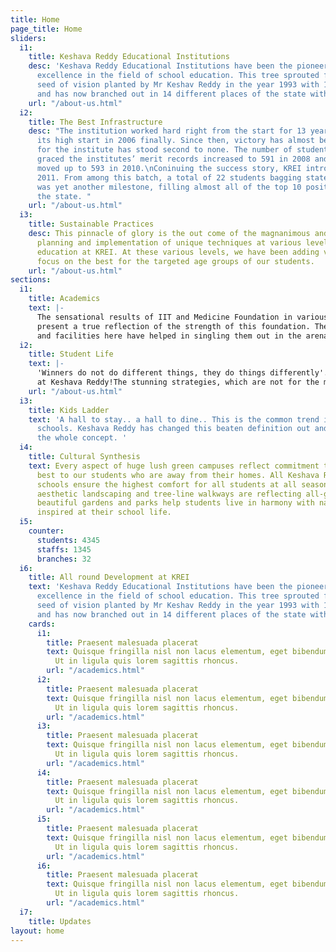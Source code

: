 ```yaml
---
title: Home
page_title: Home
sliders:
  i1:
    title: Keshava Reddy Educational Institutions
    desc: 'Keshava Reddy Educational Institutions have been the pioneer of academic
      excellence in the field of school education. This tree sprouted from a little
      seed of vision planted by Mr Keshav Reddy in the year 1993 with 196 students;
      and has now branched out in 14 different places of the state with 40 branches. '
    url: "/about-us.html"
  i2:
    title: The Best Infrastructure
    desc: "The institution worked hard right from the start for 13 years when it got
      its high start in 2006 finally. Since then, victory has almost become a trend
      for the institute has stood second to none. The number of students who have
      graced the institutes’ merit records increased to 591 in 2008 and 2009, and
      moved up to 593 in 2010.\nConinuing the success story, KREI introduced SSC in
      2011. From among this batch, a total of 22 students bagging state top ranks
      was yet another milestone, filling almost all of the top 10 positions across
      the state. "
    url: "/about-us.html"
  i3:
    title: Sustainable Practices
    desc: This pinnacle of glory is the out come of the magnanimous and detail-oriented
      planning and implementation of unique techniques at various levels of school
      education at KREI. At these various levels, we have been adding value with a
      focus on the best for the targeted age groups of our students.
    url: "/about-us.html"
sections:
  i1:
    title: Academics
    text: |-
      The sensational results of IIT and Medicine Foundation in various entrance examinations
      present a true reflection of the strength of this foundation. The beyond corporate infrastructure
      and facilities here have helped in singling them out in the arena of IIT & Medicine Foundation..
  i2:
    title: Student Life
    text: |-
      'Winners do not do different things, they do things differently'. This is exactly what has been happening
      at Keshava Reddy!The stunning strategies, which are not for the mere sake of name but are the tangible translation of inflexible dedication made Keshava Reddy so different.
    url: "/about-us.html"
  i3:
    title: Kids Ladder
    text: 'A hall to stay.. a hall to dine.. This is the common trend in many residential
      schools. Keshava Reddy has changed this beaten definition out and out and revolutionalised
      the whole concept. '
  i4:
    title: Cultural Synthesis
    text: Every aspect of huge lush green campuses reflect commitment to provide the
      best to our students who are away from their homes. All Keshava Reddy  residential
      schools ensure the highest comfort for all students at all seasons.  Exclusive
      aesthetic landscaping and tree-line walkways are reflecting all-green campuses,
      beautiful gardens and parks help students live in harmony with nature and stay
      inspired at their school life.
  i5:
    counter:
      students: 4345
      staffs: 1345
      branches: 32
  i6:
    title: All round Development at KREI
    text: 'Keshava Reddy Educational Institutions have been the pioneer of academic
      excellence in the field of school education. This tree sprouted from a little
      seed of vision planted by Mr Keshav Reddy in the year 1993 with 196 students;
      and has now branched out in 14 different places of the state with 40 branches. '
    cards:
      i1:
        title: Praesent malesuada placerat
        text: Quisque fringilla nisl non lacus elementum, eget bibendum orci ornare.
          Ut in ligula quis lorem sagittis rhoncus.
        url: "/academics.html"
      i2:
        title: Praesent malesuada placerat
        text: Quisque fringilla nisl non lacus elementum, eget bibendum orci ornare.
          Ut in ligula quis lorem sagittis rhoncus.
        url: "/academics.html"
      i3:
        title: Praesent malesuada placerat
        text: Quisque fringilla nisl non lacus elementum, eget bibendum orci ornare.
          Ut in ligula quis lorem sagittis rhoncus.
        url: "/academics.html"
      i4:
        title: Praesent malesuada placerat
        text: Quisque fringilla nisl non lacus elementum, eget bibendum orci ornare.
          Ut in ligula quis lorem sagittis rhoncus.
        url: "/academics.html"
      i5:
        title: Praesent malesuada placerat
        text: Quisque fringilla nisl non lacus elementum, eget bibendum orci ornare.
          Ut in ligula quis lorem sagittis rhoncus.
        url: "/academics.html"
      i6:
        title: Praesent malesuada placerat
        text: Quisque fringilla nisl non lacus elementum, eget bibendum orci ornare.
          Ut in ligula quis lorem sagittis rhoncus.
        url: "/academics.html"
  i7:
    title: Updates
layout: home
---
```


